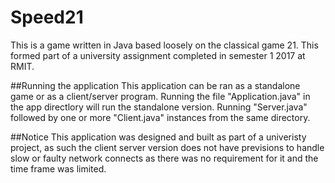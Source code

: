 # Speed21
This is a game written in Java based loosely on the classical game 21. This formed part of a university assignment completed in semester 1 2017 at RMIT.

##Running the application
This application can be ran as a standalone game or as a client/server program. Running the file "Application.java" in the app directlory will run the standalone version. Running "Server.java" followed by one or more "Client.java" instances from the same directory. 

##Notice
This application was designed and built as part of a univeristy project, as such the client server version does not have previsions to handle slow or faulty network connects as there was no requirement for it and the time frame was limited. 
